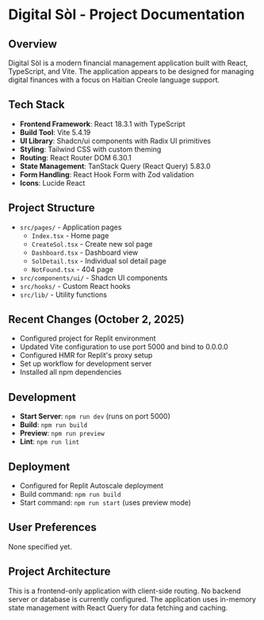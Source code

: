 # Digital Sòl - Project Documentation

## Overview
Digital Sòl is a modern financial management application built with React, TypeScript, and Vite. The application appears to be designed for managing digital finances with a focus on Haitian Creole language support.

## Tech Stack
- **Frontend Framework**: React 18.3.1 with TypeScript
- **Build Tool**: Vite 5.4.19
- **UI Library**: Shadcn/ui components with Radix UI primitives
- **Styling**: Tailwind CSS with custom theming
- **Routing**: React Router DOM 6.30.1
- **State Management**: TanStack Query (React Query) 5.83.0
- **Form Handling**: React Hook Form with Zod validation
- **Icons**: Lucide React

## Project Structure
- `src/pages/` - Application pages
  - `Index.tsx` - Home page
  - `CreateSol.tsx` - Create new sol page
  - `Dashboard.tsx` - Dashboard view
  - `SolDetail.tsx` - Individual sol detail page
  - `NotFound.tsx` - 404 page
- `src/components/ui/` - Shadcn UI components
- `src/hooks/` - Custom React hooks
- `src/lib/` - Utility functions

## Recent Changes (October 2, 2025)
- Configured project for Replit environment
- Updated Vite configuration to use port 5000 and bind to 0.0.0.0
- Configured HMR for Replit's proxy setup
- Set up workflow for development server
- Installed all npm dependencies

## Development
- **Start Server**: `npm run dev` (runs on port 5000)
- **Build**: `npm run build`
- **Preview**: `npm run preview`
- **Lint**: `npm run lint`

## Deployment
- Configured for Replit Autoscale deployment
- Build command: `npm run build`
- Start command: `npm run start` (uses preview mode)

## User Preferences
None specified yet.

## Project Architecture
This is a frontend-only application with client-side routing. No backend server or database is currently configured. The application uses in-memory state management with React Query for data fetching and caching.

